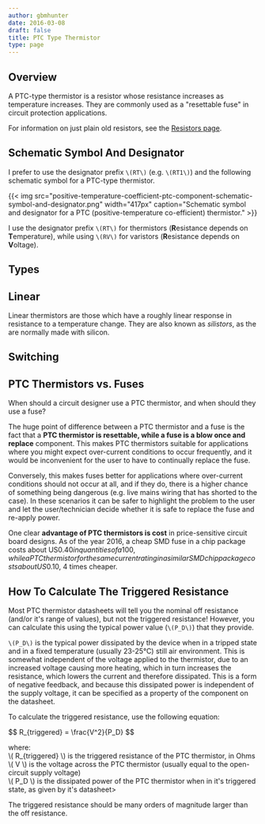 ```yaml
---
author: gbmhunter
date: 2016-03-08
draft: false
title: PTC Type Thermistor
type: page
---
```


## Overview

A PTC-type thermistor is a resistor whose resistance increases as temperature increases. They are commonly used as a "resettable fuse" in circuit protection applications.

For information on just plain old resistors, see the [Resistors page](/electronics/components/resistors).

## Schematic Symbol And Designator

I prefer to use the designator prefix `\(RT\)` (e.g. `\(RT1\)`) and the following schematic symbol for a PTC-type thermistor. 

{{< img src="positive-temperature-coefficient-ptc-component-schematic-symbol-and-designator.png" width="417px" caption="Schematic symbol and designator for a PTC (positive-temperature co-efficient) thermistor."  >}}

I use the designator prefix `\(RT\)` for thermistors (**R**esistance depends on **T**emperature), while using `\(RV\)` for varistors (**R**esistance depends on **V**oltage).

## Types

## Linear

Linear thermistors are those which have a roughly linear response in resistance to a temperature change. They are also known as _silistors_, as the are normally made with silicon.

## Switching

## PTC Thermistors vs. Fuses

When should a circuit designer use a PTC thermistor, and when should they use a fuse?

The huge point of difference between a PTC thermistor and a fuse is the fact that a **PTC thermistor is resettable, while a fuse is a blow once and replace** component. This makes PTC thermistors suitable for applications where you might expect over-current conditions to occur frequently, and it would be inconvenient for the user to have to continually replace the fuse.

Conversely, this makes fuses better for applications where over-current conditions should not occur at all, and if they do, there is a higher chance of something being dangerous (e.g. live mains wiring that has shorted to the case). In these scenarios it can be safer to highlight the problem to the user and let the user/technician decide whether it is safe to replace the fuse and re-apply power.

One clear **advantage of PTC thermistors is cost** in price-sensitive circuit board designs. As of the year 2016, a cheap SMD fuse in a chip package costs about US$0.40 in quantities of a 100, while a PTC thermistor for the same current rating in a similar SMD chip package costs about US$0.10, 4 times cheaper.

## How To Calculate The Triggered Resistance

Most PTC thermistor datasheets will tell you the nominal off resistance (and/or it's range of values), but not the triggered resistance! However, you can calculate this using the typical power value (`\(P_D\)`) that they provide.

`\(P_D\)` is the typical power dissipated by the device when in a tripped state and in a fixed temperature (usually 23-25°C) still air environment. This is somewhat independent of the voltage applied to the thermistor, due to an increased voltage causing more heating, which in turn increases the resistance, which lowers the current and therefore dissipated. This is a form of negative feedback, and because this dissipated power is independent of the supply voltage, it can be specified as a property of the component on the datasheet.

To calculate the triggered resistance, use the following equation:

<div>$$ R_{triggered} = \frac{V^2}{P_D} $$</div>

<p class="centered">
    where:<br>
    \( R_{triggered} \) is the triggered resistance of the PTC thermistor, in Ohms<br>
    \( V \) is the voltage across the PTC thermistor (usually equal to the open-circuit supply voltage)<br>
    \( P_D \) is the dissipated power of the PTC thermistor when in it's triggered state, as given by it's datasheet><br>
</p>

The triggered resistance should be many orders of magnitude larger than the off resistance.
